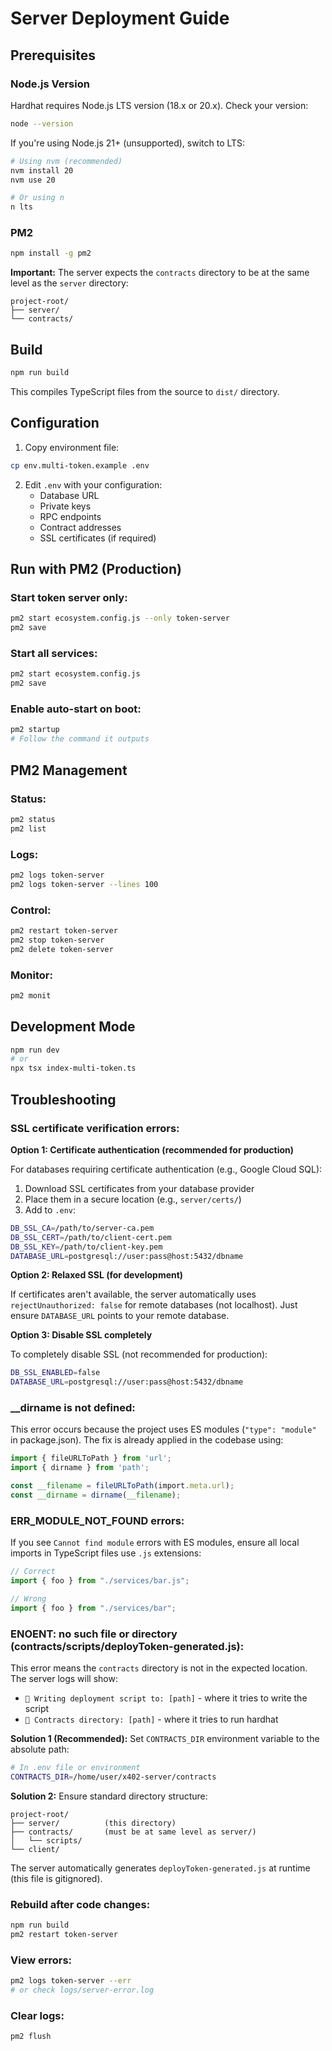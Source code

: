 # Server Deployment Guide

## Prerequisites

### Node.js Version
Hardhat requires Node.js LTS version (18.x or 20.x). Check your version:
```bash
node --version
```

If you're using Node.js 21+ (unsupported), switch to LTS:
```bash
# Using nvm (recommended)
nvm install 20
nvm use 20

# Or using n
n lts
```

### PM2
```bash
npm install -g pm2
```

**Important:** The server expects the `contracts` directory to be at the same level as the `server` directory:
```
project-root/
├── server/
└── contracts/
```

## Build

```bash
npm run build
```

This compiles TypeScript files from the source to `dist/` directory.

## Configuration

1. Copy environment file:
```bash
cp env.multi-token.example .env
```

2. Edit `.env` with your configuration:
   - Database URL
   - Private keys
   - RPC endpoints
   - Contract addresses
   - SSL certificates (if required)

## Run with PM2 (Production)

### Start token server only:
```bash
pm2 start ecosystem.config.js --only token-server
pm2 save
```

### Start all services:
```bash
pm2 start ecosystem.config.js
pm2 save
```

### Enable auto-start on boot:
```bash
pm2 startup
# Follow the command it outputs
```

## PM2 Management

### Status:
```bash
pm2 status
pm2 list
```

### Logs:
```bash
pm2 logs token-server
pm2 logs token-server --lines 100
```

### Control:
```bash
pm2 restart token-server
pm2 stop token-server
pm2 delete token-server
```

### Monitor:
```bash
pm2 monit
```

## Development Mode

```bash
npm run dev
# or
npx tsx index-multi-token.ts
```

## Troubleshooting

### SSL certificate verification errors:

**Option 1: Certificate authentication (recommended for production)**

For databases requiring certificate authentication (e.g., Google Cloud SQL):

1. Download SSL certificates from your database provider
2. Place them in a secure location (e.g., `server/certs/`)
3. Add to `.env`:
```bash
DB_SSL_CA=/path/to/server-ca.pem
DB_SSL_CERT=/path/to/client-cert.pem
DB_SSL_KEY=/path/to/client-key.pem
DATABASE_URL=postgresql://user:pass@host:5432/dbname
```

**Option 2: Relaxed SSL (for development)**

If certificates aren't available, the server automatically uses `rejectUnauthorized: false` for remote databases (not localhost). Just ensure `DATABASE_URL` points to your remote database.

**Option 3: Disable SSL completely**

To completely disable SSL (not recommended for production):
```bash
DB_SSL_ENABLED=false
DATABASE_URL=postgresql://user:pass@host:5432/dbname
```

### __dirname is not defined:
This error occurs because the project uses ES modules (`"type": "module"` in package.json). The fix is already applied in the codebase using:
```typescript
import { fileURLToPath } from 'url';
import { dirname } from 'path';

const __filename = fileURLToPath(import.meta.url);
const __dirname = dirname(__filename);
```

### ERR_MODULE_NOT_FOUND errors:
If you see `Cannot find module` errors with ES modules, ensure all local imports in TypeScript files use `.js` extensions:
```typescript
// Correct
import { foo } from "./services/bar.js";

// Wrong
import { foo } from "./services/bar";
```

### ENOENT: no such file or directory (contracts/scripts/deployToken-generated.js):
This error means the `contracts` directory is not in the expected location. The server logs will show:
- `📝 Writing deployment script to: [path]` - where it tries to write the script
- `📂 Contracts directory: [path]` - where it tries to run hardhat

**Solution 1 (Recommended):** Set `CONTRACTS_DIR` environment variable to the absolute path:
```bash
# In .env file or environment
CONTRACTS_DIR=/home/user/x402-server/contracts
```

**Solution 2:** Ensure standard directory structure:
```
project-root/
├── server/          (this directory)
├── contracts/       (must be at same level as server/)
│   └── scripts/
└── client/
```

The server automatically generates `deployToken-generated.js` at runtime (this file is gitignored).

### Rebuild after code changes:
```bash
npm run build
pm2 restart token-server
```

### View errors:
```bash
pm2 logs token-server --err
# or check logs/server-error.log
```

### Clear logs:
```bash
pm2 flush
```

